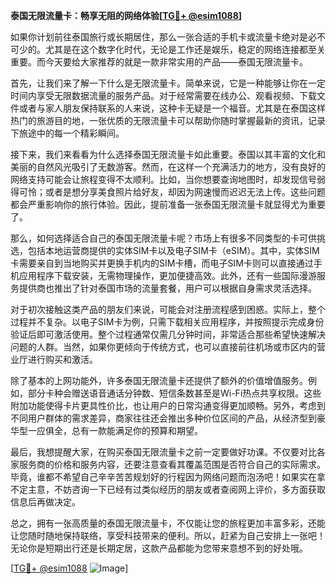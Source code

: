 **泰国无限流量卡：畅享无阻的网络体验[[TG💪+ @esim1088](https://t.me/s/esim1088)]**

如果你计划前往泰国旅行或长期居住，那么一张合适的手机卡或流量卡绝对是必不可少的。尤其是在这个数字化时代，无论是工作还是娱乐，稳定的网络连接都至关重要。而今天要给大家推荐的就是一款非常实用的产品——泰国无限流量卡。

首先，让我们来了解一下什么是无限流量卡。简单来说，它是一种能够让你在一定时间内享受无限数据流量的服务产品。对于经常需要在线办公、观看视频、下载文件或者与家人朋友保持联系的人来说，这种卡无疑是一个福音。尤其是在泰国这样热门的旅游目的地，一张优质的无限流量卡可以帮助你随时掌握最新的资讯，记录下旅途中的每一个精彩瞬间。

接下来，我们来看看为什么选择泰国无限流量卡如此重要。泰国以其丰富的文化和美丽的自然风光吸引了无数游客。然而，在这样一个充满活力的地方，没有良好的网络支持可能会让旅程变得不太顺利。比如，当你想要查询地图时，却发现信号弱得可怜；或者是想分享美食照片给好友，却因为网速慢而迟迟无法上传。这些问题都会严重影响你的旅行体验。因此，提前准备一张泰国无限流量卡就显得尤为重要了。

那么，如何选择适合自己的泰国无限流量卡呢？市场上有很多不同类型的卡可供挑选，包括本地运营商提供的实体SIM卡以及电子SIM卡（eSIM）。其中，实体SIM卡需要亲自到当地购买并更换手机内的SIM卡槽，而电子SIM卡则可以直接通过手机应用程序下载安装，无需物理操作，更加便捷高效。此外，还有一些国际漫游服务提供商也推出了针对泰国市场的流量套餐，用户可以根据自身需求灵活选择。

对于初次接触这类产品的朋友们来说，可能会对注册流程感到困惑。实际上，整个过程并不复杂。以电子SIM卡为例，只需下载相关应用程序，并按照提示完成身份验证后即可激活使用。整个过程通常仅需几分钟时间，非常适合那些希望快速解决问题的人群。当然，如果你更倾向于传统方式，也可以直接前往机场或市区内的营业厅进行购买和激活。

除了基本的上网功能外，许多泰国无限流量卡还提供了额外的价值增值服务。例如，部分卡种会赠送语音通话分钟数、短信条数甚至是Wi-Fi热点共享权限。这些附加功能使得卡片更具性价比，也让用户的日常沟通变得更加顺畅。另外，考虑到不同用户群体的需求差异，商家往往还会推出多种价位区间的产品，从经济型到豪华型一应俱全，总有一款能满足你的预算和期望。

最后，我想提醒大家，在购买泰国无限流量卡之前一定要做好功课。不仅要对比各家服务商的价格和服务内容，还要注意查看其覆盖范围是否符合自己的实际需求。毕竟，谁都不希望自己辛辛苦苦规划好的行程因为网络问题而泡汤吧！如果实在拿不定主意，不妨咨询一下已经有过类似经历的朋友或者查阅网上评价，多方面获取信息后再做决定。

总之，拥有一张高质量的泰国无限流量卡，不仅能让您的旅程更加丰富多彩，还能让您随时随地保持联络，享受科技带来的便利。所以，赶紧为自己安排上一张吧！无论你是短期出行还是长期定居，这款产品都能为您带来意想不到的好处哦。

[[TG💪+ @esim1088](https://t.me/s/esim1088) ![Image](https://i.postimg.cc/4NQfJmqS/Snipaste-2025-05-13-00-14-12.png)]